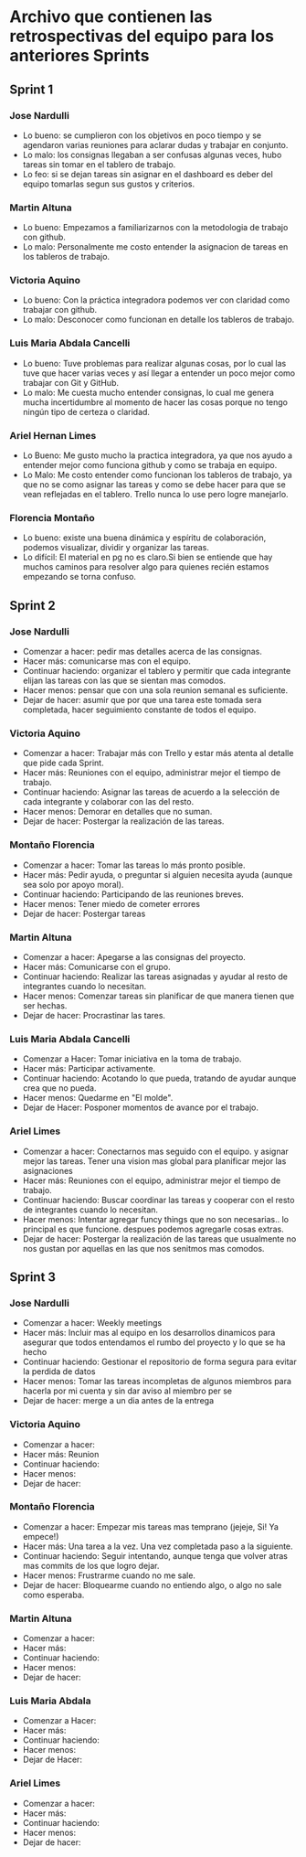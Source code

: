 # Archivo que contienen las retrospectivas del equipo para los anteriores Sprints  

## Sprint 1  

### Jose Nardulli  

* Lo bueno: se cumplieron con los objetivos en poco tiempo y se agendaron varias reuniones para aclarar dudas y trabajar en conjunto.  
* Lo malo: los consignas llegaban a ser confusas algunas veces, hubo tareas sin tomar en el tablero de trabajo.  
* Lo feo: si se dejan tareas sin asignar en el dashboard es deber del equipo tomarlas segun sus gustos y criterios.  

### Martin Altuna

* Lo bueno: Empezamos a familiarizarnos con la metodologia de trabajo con github.  
* Lo malo: Personalmente me costo entender la asignacion de tareas en los tableros de trabajo.  

### Victoria Aquino

* Lo bueno: Con la práctica integradora podemos ver con claridad como trabajar con github.  
* Lo malo: Desconocer como funcionan en detalle los tableros de trabajo.  

### Luis Maria Abdala Cancelli

* Lo bueno: Tuve problemas para realizar algunas cosas, por lo cual las tuve que hacer varias veces y así llegar a entender un poco mejor como trabajar con Git y GitHub.
* Lo malo: Me cuesta mucho entender consignas, lo cual me genera mucha incertidumbre al momento de hacer las cosas porque no tengo ningún tipo de certeza o claridad.

### Ariel Hernan Limes
* Lo Bueno: Me gusto mucho la practica integradora, ya que nos ayudo a entender mejor como funciona github y como se trabaja en equipo.
* Lo Malo: Me costo entender como funcionan los tableros de trabajo, ya que no se como asignar las tareas y como se debe hacer para que se vean reflejadas en el tablero. Trello nunca lo use pero logre manejarlo.

### Florencia Montaño 
 
* Lo bueno: existe una buena dinámica y espíritu de colaboración, podemos visualizar, dividir y organizar las tareas.
* Lo difícil: El material en pg no es claro.Si bien se entiende que hay muchos caminos para resolver algo para quienes recién estamos empezando se torna confuso.

## Sprint 2  

### Jose Nardulli  

* Comenzar a hacer: pedir mas detalles acerca de las consignas.
* Hacer más: comunicarse mas con el equipo.
* Continuar haciendo: organizar el tablero y permitir que cada integrante elijan las tareas con las que se sientan mas comodos.
* Hacer menos: pensar que con una sola reunion semanal es suficiente.
* Dejar de hacer: asumir que por que una tarea este tomada sera completada, hacer seguimiento constante de todos el equipo. 


### Victoria Aquino

* Comenzar a hacer: Trabajar más con Trello y estar más atenta al detalle que pide cada Sprint.
* Hacer más: Reuniones con el equipo, administrar mejor el tiempo de trabajo.
* Continuar haciendo: Asignar las tareas de acuerdo a la selección de cada integrante y colaborar con las del resto.
* Hacer menos: Demorar en detalles que no suman.
* Dejar de hacer: Postergar la realización de las tareas. 

### Montaño Florencia

* Comenzar a hacer: Tomar las tareas lo más pronto posible. 
* Hacer más: Pedir ayuda, o preguntar si alguien necesita ayuda (aunque sea solo por apoyo moral).
* Continuar haciendo: Participando de las reuniones breves.
* Hacer menos: Tener miedo de cometer errores
* Dejar de hacer: Postergar tareas

### Martin Altuna

* Comenzar a hacer: Apegarse a las consignas del proyecto.
* Hacer más: Comunicarse con el grupo.
* Continuar haciendo: Realizar las tareas asignadas y ayudar al resto de integrantes cuando lo necesitan.
* Hacer menos: Comenzar tareas sin planificar de que manera tienen que ser hechas.
* Dejar de hacer: Procrastinar las tares.

### Luis Maria Abdala Cancelli
* Comenzar a Hacer: Tomar iniciativa en la toma de trabajo.
* Hacer más: Participar activamente.
* Continuar haciendo: Acotando lo que pueda, tratando de ayudar aunque crea que no pueda.
* Hacer menos: Quedarme en "El molde".
* Dejar de Hacer: Posponer momentos de avance por el trabajo.

### Ariel Limes

* Comenzar a hacer: Conectarnos mas seguido con el equipo. y asignar mejor las tareas. Tener una vision mas global para planificar mejor las asignaciones
* Hacer más: Reuniones con el equipo, administrar mejor el tiempo de trabajo.
* Continuar haciendo: Buscar coordinar las tareas y cooperar con el resto de integrantes cuando lo necesitan.
* Hacer menos: Intentar agregar funcy things que no son necesarias.. lo principal es que funcione. despues podemos agregarle cosas extras.
* Dejar de hacer: Postergar la realización de las tareas que usualmente no nos gustan por aquellas en las que nos senitmos mas comodos.

## Sprint 3  

### Jose Nardulli  

* Comenzar a hacer: Weekly meetings
* Hacer más: Incluir mas al equipo en los desarrollos dinamicos para asegurar que todos entendamos el rumbo del proyecto y lo que se ha hecho
* Continuar haciendo: Gestionar el repositorio de forma segura para evitar la perdida de datos
* Hacer menos: Tomar las tareas incompletas de algunos miembros para hacerla por mi cuenta y sin dar aviso al miembro per se
* Dejar de hacer: merge a un dia antes de la entrega

### Victoria Aquino

* Comenzar a hacer: 
* Hacer más: Reunion
* Continuar haciendo:
* Hacer menos: 
* Dejar de hacer: 

### Montaño Florencia

* Comenzar a hacer: Empezar mis tareas mas temprano (jejeje, Si! Ya empece!)
* Hacer más: Una tarea a la vez. Una vez completada paso a la siguiente.  
* Continuar haciendo: Seguir intentando, aunque tenga que volver atras mas commits de los que logro dejar.
* Hacer menos: Frustrarme cuando no me sale. 
* Dejar de hacer: Bloquearme cuando no entiendo algo, o algo no sale como esperaba.

### Martin Altuna

* Comenzar a hacer: 
* Hacer más: 
* Continuar haciendo:
* Hacer menos: 
* Dejar de hacer: 

### Luis Maria Abdala
* Comenzar a Hacer: 
* Hacer más: 
* Continuar haciendo:
* Hacer menos: 
* Dejar de Hacer: 

### Ariel Limes

* Comenzar a hacer: 
* Hacer más: 
* Continuar haciendo:
* Hacer menos:
* Dejar de hacer: 